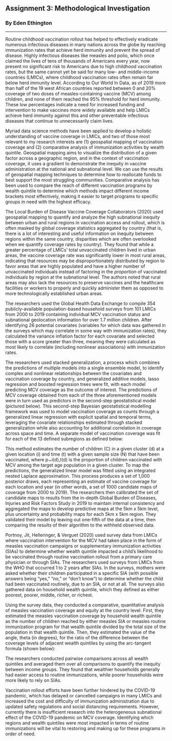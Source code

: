 ## Assignment 3: Methodological Investigation

### By Eden Ethington
---

Routine childhood vaccination rollout has helped to effectively eradicate numerous infectious diseases in many nations across the globe by reaching immunization rates that achieve herd immunity and prevent the spread of disease. Highly infectious diseases like measles and polio, which once claimed the lives of tens of thousands of Americans every year, now present no significant risk to Americans due to high childhood vaccination rates, but the same cannot yet be said for many low- and middle-income countries (LMICs), where childhood vaccination rates often remain far below herd immunity level. According to Our World In Data, as of 2019 more than half of the 19 west African countries reported between 0 and 20% coverage of two doses of measles-containing vaccine (MCV) among children, and none of them reached the 95% threshold for herd immunity. These low percentages indicate a need for increased funding and intervention to make vaccines more widely available and help LMICs achieve herd immunity against this and other preventable infectious diseases that continue to unnecessarily claim lives.

Myriad data science methods have been applied to develop a holistic understanding of vaccine coverage in LMICs, and two of those most relevant to my research interests are (1) geospatial mapping of vaccination coverage and (2) comparative analysis of immunization activities by wealth quintile. Geospatial mapping aims to visualize the distribution of a given factor across a geographic region, and in the context of vaccination coverage, it uses a gradient to demonstrate the inequity in vaccine administration at the national and subnational level. We can use the results of geospatial mapping techniques to determine how to reallocate funds to best support the most struggling communities. Comparative analysis has been used to compare the reach of different vaccination programs by wealth quintile to determine which methods impact different income brackets most effectively, making it easier to target programs to specific groups in need with the highest efficacy.

The Local Burden of Disease Vaccine Coverage Collaborators (2020) used geospatial mapping to quantify and analyze the high subnational inequity between urban and rural regions in vaccination access and rollout, which is often masked by global coverage statistics aggregated by country (that is, there is a lot of interesting and useful information on inequity between regions within the same country, disparities which are often overlooked when we quantify coverage rates by country). They found that while a greater percentage of LMICs’ total unvaccinated children lived in urban areas, the vaccine coverage rate was significantly lower in most rural areas, indicating that resources may be disproportionately distributed by region to favor areas that are highly populated and have a higher number of unvaccinated individuals instead of factoring in the *proportion* of vaccinated individuals by region at the subnational level. The authors noted that rural areas may also lack the resources to preserve vaccines and the healthcare facilities or workers to properly and quickly administer them as opposed to more technologically established urban areas. 

The researchers used the Global Health Data Exchange to compile 354 publicly-available population-based household surveys from 101 LMICs from 2000 to 2019 containing individual MCV vaccination status and subnational geolocation information for over 1.7 million children. After identifying 26 potential covariates (variables for which data was gathered in the surveys which may correlate in some way with immunization rates), they calculated the variance inflation factor for each covariate and selected those with a score greater than three, meaning they were calculated as most likely to correlate (including nonlinear associations) with immunization rates.

The researchers used stacked generalization, a process which combines the predictions of multiple models into a single ensemble model, to identify complex and nonlinear relationships between the covariates and vaccination coverage by country, and generalized additive models, lasso regression and boosted regression trees were fit, with each model predicting MCV coverage as the outcome of interest. The predictions of MCV coverage obtained from each of the three aforementioned models were in turn used as predictors in the second-step geostatistical model (pictured below). This second-step Bayesian geostatistical modelling framework was used to model vaccination coverage as counts through a generalized linear regression with explicit spatial and temporal terms, leveraging the covariate relationships estimated through stacked generalization while also accounting for additional correlation in coverage across space and time. A separate model of vaccination coverage was fit for each of the 13 defined subregions as defined below:

This method estimates the number of children (C) in a given cluster (d) at a given location (i) and time (t) with a given sample size (N) that have been vaccinated, where p⌄i(d),t(d) is the proportion of children vaccinated with MCV among the target age population in a given cluster. To map the predictions, the generalized linear model was fitted using an integrated nested Laplace approximation. This process produces a set of 1,000 posterior draws, each representing an estimate of vaccine coverage for each location and year (in other words, a set of 1000 candidate maps of coverage from 2000 to 2019). The researchers then calibrated the set of candidate maps to results from the in-depth Global Burden of Diseases, Injuries and Risk Factors Study in 2019 to maintain internal consistency and aggregated the maps to develop predictive maps at the 5km x 5km level, plus uncertainty and probability maps for each 5km x 5km region. They validated their model by leaving out one-fifth of the data at a time, then comparing the results of their algorithm to the withheld observed data.

Portnoy, Jit, Helleringer, & Verguet (2020) used survey data from LMICs where vaccination intervention for the MCV had taken place in the form of measles vaccination campaigns or supplementary immunization activities (SIAs) to determine whether wealth quintile impacted a child’s likelihood to be vaccinated through routine vaccination rollout from a primary care physician or through SIAs. The researchers used surveys from LMICs from the WHO that occurred 1 to 2 years after SIAs. In the surveys, mothers were asked whether their children participated in a specific SIA (with possible answers being “yes,” “no,” or “don’t know”) to determine whether the child had been vaccinated routinely, due to an SIA, or not at all. The surveys also gathered data on household wealth quintile, which they defined as either poorest, poorer, middle, richer, or richest.

Using the survey data, they conducted a comparative, quantitative analysis of measles vaccination coverage and equity at the country level. First, they estimated the measles vaccination coverage by household wealth quintile as the number of children reached by either measles SIA or measles routine immunization program for that wealth quintile divided by the total size of the population in that wealth quintile. Then, they estimated the value of the angle, theta (in degrees), for the ratio of the difference between the coverage levels of adjacent wealth quintiles by using the arc-tangent formula (shown below): 

The researchers conducted pairwise comparisons across all wealth quintiles and averaged them over all comparisons to quantify the inequity between income groups. They found that wealthier households generally had easier access to routine immunizations, while poorer households were more likely to rely on SIAs.

Vaccination rollout efforts have been further hindered by the COVID-19 pandemic, which has delayed or cancelled campaigns in many LMICs and increased the cost and difficulty of immunization administration due to updated safety regulations and social distancing requirements. However, currently there is insufficient research into the heterogeneous subnational effect of the COVID-19 pandemic on MCV coverage. Identifying which regions and wealth quintiles were most impacted in terms of routine immunizations will be vital to restoring and making up for these programs in order of need.
